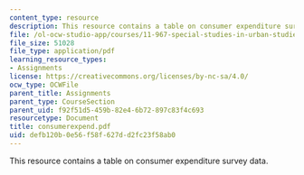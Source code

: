```yaml
---
content_type: resource
description: This resource contains a table on consumer expenditure survey data.
file: /ol-ocw-studio-app/courses/11-967-special-studies-in-urban-studies-and-planning-economic-development-planning-skills-january-iap-2007/defb120b0e56f58f627dd2fc23f58ab0_consumerexpend.pdf
file_size: 51028
file_type: application/pdf
learning_resource_types:
- Assignments
license: https://creativecommons.org/licenses/by-nc-sa/4.0/
ocw_type: OCWFile
parent_title: Assignments
parent_type: CourseSection
parent_uid: f92f51d5-459b-82e4-6b72-897c83f4c693
resourcetype: Document
title: consumerexpend.pdf
uid: defb120b-0e56-f58f-627d-d2fc23f58ab0
---
```

This resource contains a table on consumer expenditure survey data.